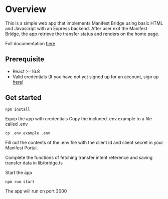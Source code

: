 # Overview

This is a simple web app that implements Manifest Bridge using basic HTML and Javascript with an Express backend. After user exit the Manifest Bridge, the app retrieve the transfer status and renders on the home page.

Full documentation [here](https://manifest.stoplight.io/docs/documentation/199d301709248-embedding-bridge-inside-your-web-application#react)

## Prerequisite

- React >=16.8
- Valid credentials (If you have not yet signed up for an account, sign up [here](https://api.dashboard.usemanifest.com/))

## Get started

```
npm install
```

Equip the app with credentials
Copy the included .env.example to a file called .env

```
cp .env.example .env
```

Fill out the contents of the .env file with the client id and client secret in your Manifest Portal.

Complete the functions of fetching transfer intent reference and saving transfer data in lib/bridge.ts

Start the app

```
npm run start
```

The app will run on port 3000
